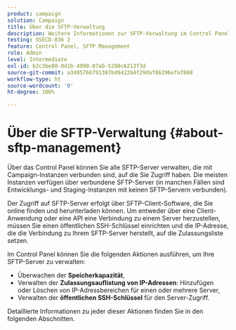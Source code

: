 ```yaml
---
product: campaign
solution: Campaign
title: Über die SFTP-Verwaltung
description: Weitere Informationen zur SFTP-Verwaltung im Control Panel
testing: SSECD-836 2
feature: Control Panel, SFTP Management
role: Admin
level: Intermediate
exl-id: b2c3be80-0d1b-4998-87ab-5280c6213f3d
source-git-commit: a3485766791387bd9422b4f29daf86296efafb98
workflow-type: ht
source-wordcount: '0'
ht-degree: 100%

---
```


# Über die SFTP-Verwaltung {#about-sftp-management}

Über das Control Panel können Sie alle SFTP-Server verwalten, die mit Campaign-Instanzen verbunden sind, auf die Sie Zugriff haben. Die meisten Instanzen verfügen über verbundene SFTP-Server (in manchen Fällen sind Entwicklungs- und Staging-Instanzen mit keinen SFTP-Servern verbunden).

Der Zugriff auf SFTP-Server erfolgt über SFTP-Client-Software, die Sie online finden und herunterladen können. Um entweder über eine Client-Anwendung oder eine API eine Verbindung zu einem Server herzustellen, müssen Sie einen öffentlichen SSH-Schlüssel einrichten und die IP-Adresse, die die Verbindung zu Ihrem SFTP-Server herstellt, auf die Zulassungsliste setzen.

Im Control Panel können Sie die folgenden Aktionen ausführen, um Ihre SFTP-Server zu verwalten:

* Überwachen der **Speicherkapazität**,
* Verwalten der **Zulassungsauflistung von IP-Adressen**: Hinzufügen oder Löschen von IP-Adressbereichen für einen oder mehrere Server,
* Verwalten der **öffentlichen SSH-Schlüssel** für den Server-Zugriff.

Detaillierte Informationen zu jeder dieser Aktionen finden Sie in den folgenden Abschnitten.
